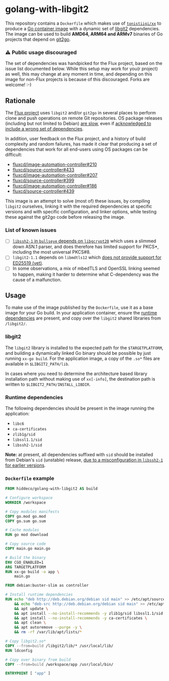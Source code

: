 # golang-with-libgit2

This repository contains a `Dockerfile` which makes use of [`tonistiigi/xx`][xx] to produce a [Go container image][]
with a dynamic set of [libgit2][] dependencies. The image can be used to build **AMD64, ARM64 and ARMv7** binaries of Go
projects that depend on [git2go][].

### :warning: **Public usage discouraged**

The set of dependencies was handpicked for the Flux project, based on the issue list documented below. While this setup
may work for you(r project) as well, this may change at any moment in time, and depending on this image for non-Flux
projects is because of this discouraged. Forks are welcome! :-)

## Rationale

The [Flux project][] uses `libgit2` and/or `git2go` in several places to perform clone and push operations on remote
Git repositories. OS package releases (including but not limited to Debian) [are slow][libgit2-debian-tracker],
even if [acknowledged to include a wrong set of dependencies][libssh2-1-misconfiguration].

In addition, user feedback on the Flux project, and a history of build complexity and random failures, has made it clear
that producing a set of dependencies that work for all end-users using OS packages can be difficult:

- [fluxcd/image-automation-controller#210](https://github.com/fluxcd/image-automation-controller/issues/210)
- [fluxcd/source-controller#433](https://github.com/fluxcd/source-controller/issues/433)
- [fluxcd/image-automation-controller#207](https://github.com/fluxcd/image-automation-controller/issues/207)
- [fluxcd/source-controller#399](https://github.com/fluxcd/source-controller/issues/399)
- [fluxcd/image-automation-controller#186](https://github.com/fluxcd/image-automation-controller/issues/186)
- [fluxcd/source-controller#439](https://github.com/fluxcd/source-controller/issues/439)

This image is an attempt to solve (most of) these issues, by compiling `libgit2` ourselves, linking it with
the required dependencies at specific versions and with specific configuration, and linker options,
while testing these against the git2go code before releasing the image.

### List of known issues

- [ ] [`libssh2-1` in `bullseye` depends on `libgcrypt20`][libssh2-1-misconfiguration] which uses a slimmed down ASN.1
      parser, and does therefore has limited support for PKCS*, including the most universal PKCS#8.
- [ ] `libgit2-1.1` depends on `libmdtls12` which [does not provide support for ED25519 (yet)][mbedtls-ed25519].
- [ ] In some observations, a mix of mbedTLS and OpenSSL linking seemed to happen, making it harder to determine what
      C-dependency  was the cause of a malfunction.

## Usage

To make use of the image published by the `Dockerfile`, use it as a base image for your Go build. In your application
container, ensure the [runtime dependencies](#Runtime-dependencies) are present, and copy over the `libgit2` shared
libraries from `/libgit2/`.

### libgit2

The `libgit2` library is installed to the expected path for the `$TARGETPLATFORM`, and building a dynamically linked Go
binary should be possible by just running `xx-go build`. For the application image, a copy of the `.so*` files are
available in `$LIBGIT2_PATH/lib`.

In cases where you need to determine the architecture based library installation path without making use of `xx[-info]`,
the destination path is written to `$LIBGIT2_PATH/INSTALL_LIBDIR`.

### Runtime dependencies

The following dependencies should be present in the image running the application:

- `libc6`
- `ca-certificates`
- `zlib1g/sid`
- `libssl1.1/sid`
- `libssh2-1/sid`

**Note:** at present, all dependencies suffixed with `sid` should be installed from Debian's `sid` (unstable) release,
[due to a misconfiguration in `libssh2-1` for earlier versions][libssh2-1-misconfiguration].

### `Dockerfile` example

```Dockerfile
FROM hiddeco/golang-with-libgit2 AS build

# Configure workspace
WORKDIR /workspace

# Copy modules manifests
COPY go.mod go.mod
COPY go.sum go.sum

# Cache modules
RUN go mod download

# Copy source code
COPY main.go main.go

# Build the binary
ENV CGO_ENABLED=1
ARG TARGETPLATFORM
RUN xx-go build -o app \
    main.go

FROM debian:buster-slim as controller

# Install runtime dependencies
RUN echo "deb http://deb.debian.org/debian sid main" >> /etc/apt/sources.list \
    && echo "deb-src http://deb.debian.org/debian sid main" >> /etc/apt/sources.list \
    && apt update \
    && apt install --no-install-recommends -y zlib1g/sid libssl1.1/sid libssh2-1/sid \
    && apt install --no-install-recommends -y ca-certificates \
    && apt clean \
    && apt autoremove --purge -y \
    && rm -rf /var/lib/apt/lists/*

# Copy libgit2.so*
COPY --from=build /libgit2/lib/* /usr/local/lib/
RUN ldconfig

# Copy over binary from build
COPY --from=build /workspace/app /usr/local/bin/

ENTRYPOINT [ "app" ]
```

[xx]: https://github.com/tonistiigi/xx
[Go container image]: https://hub.docker.com/_/golang
[libgit2]: https://github.com/libgit2/libgit2
[git2go]: https://github.com/libgit2/git2go
[Flux project]: https://github.com/fluxcd
[libgit2-debian-tracker]: https://tracker.debian.org/pkg/libgit2
[libssh2-1-misconfiguration]: https://bugs.debian.org/cgi-bin/bugreport.cgi?bug=668271
[mbedtls-ed25519]: https://github.com/ARMmbed/mbedtls/issues/2452
